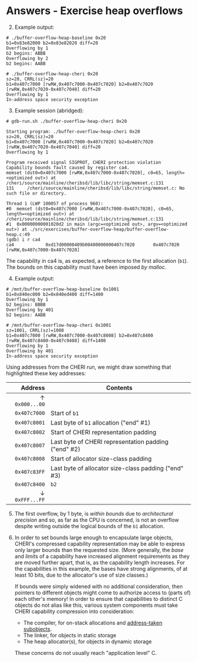 # Answers - Exercise heap overflows

2. Example output:
```
# ./buffer-overflow-heap-baseline 0x20
b1=0x83e82000 b2=0x83e82020 diff=20
Overflowing by 1
b2 begins: ABBB
Overflowing by 2
b2 begins: AABB
```
```
# ./buffer-overflow-heap-cheri 0x20
sz=20, CRRL(sz)=20
b1=0x407c7000 [rwRW,0x407c7000-0x407c7020] b2=0x407c7020 [rwRW,0x407c7020-0x407c7040] diff=20
Overflowing by 1
In-address space security exception
```

3. Example session (abridged):
```
# gdb-run.sh ./buffer-overflow-heap-cheri 0x20

Starting program: ./buffer-overflow-heap-cheri 0x20
sz=20, CRRL(sz)=20
b1=0x407c7000 [rwRW,0x407c7000-0x407c7020] b2=0x407c7020 [rwRW,0x407c7020-0x407c7040] diff=20
Overflowing by 1

Program received signal SIGPROT, CHERI protection violation
Capability bounds fault caused by register ca4.
memset (dst0=0x407c7000 [rwRW,0x407c7000-0x407c7020], c0=65, length=<optimized out>) at /cheri/source/mainline/cheribsd/lib/libc/string/memset.c:131
131     /cheri/source/mainline/cheribsd/lib/libc/string/memset.c: No such file or directory.

Thread 1 (LWP 100057 of process 960):
#0  memset (dst0=0x407c7000 [rwRW,0x407c7000-0x407c7020], c0=65, length=<optimized out>) at /cheri/source/mainline/cheribsd/lib/libc/string/memset.c:131
#1  0x00000000001020d2 in main (argc=<optimized out>, argv=<optimized out>) at ./src/exercises/buffer-overflow-heap/buffer-overflow-heap.c:49
(gdb) i r ca4
ca4            0xd17d00000409b00400000000407c7020       0x407c7020 [rwRW,0x407c7000-0x407c7020]
```

The capability in ca4 is, as expected, a reference to the first allocation
(`b1`).  The bounds on this capability must have been imposed *by malloc*.

4. Example output:
```
# /mnt/buffer-overflow-heap-baseline 0x1001
b1=0x840ec000 b2=0x840ed400 diff=1400
Overflowing by 1
b2 begins: BBBB
Overflowing by 401
b2 begins: AABB
```
```
# /mnt/buffer-overflow-heap-cheri 0x1001
sz=1001, CRRL(sz)=1008
b1=0x407c7000 [rwRW,0x407c7000-0x407c8008] b2=0x407c8400 [rwRW,0x407c8400-0x407c9408] diff=1400
Overflowing by 1
Overflowing by 401
In-address space security exception
```

Using addresses from the CHERI run, we might draw something that highlighted
these key addresses:

| Address | Contents |
| ------: | -------- |
| ↑ `0x000...00` | |
| `0x407c7000` | Start of `b1` |
| `0x407c8001` | Last byte of `b1` allocation ("end" #1) |
| `0x407c8002` | Start of CHERI representation padding |
| `0x407c8007` | Last byte of CHERI representation padding ("end" #2) |
| `0x407c8008` | Start of allocator size-class padding |
| `0x407c83FF` | Last byte of allocator size-class padding ("end" #3) |
| `0x407c8400` | `b2` |
| ↓ `0xFFF...FF` | |

5. The first overflow, by 1 byte, is *within bounds* due to *architectural
   precision* and so, as far as the CPU is concerned, is not an overflow despite
   writing outside the logical bounds of the `b1` allocation.

6. In order to set bounds large enough to encapsulate large objects, CHERI's
   compressed capability representation may be able to express only larger
   bounds than the requested size.  (More generally, the *base* and *limit*s of
   a capability have increased alignment requirements as they are moved further
   apart, that is, as the capability length increases.  For the capabilities
   in this example, the bases have strong alignments, of at least 10 bits, due
   to the allocator's use of size classes.)

   If bounds were simply widened with no additional consideration, then pointers
   to different objects might come to authorize access to (parts of) each
   other's memory!  In order to ensure that capabilities to distinct C objects
   do not alias like this, various system components must take CHERI capability
   compression into consideration:

   - The compiler, for on-stack allocations and [address-taken subobjects](../buffer-overflow-subobject).
   - The linker, for objects in static storage
   - The heap allocator(s), for objects in dynamic storage

   These concerns do not usually reach "application level" C.
